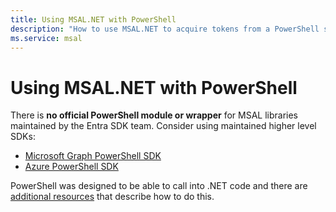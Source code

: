 ```yaml
---
title: Using MSAL.NET with PowerShell
description: "How to use MSAL.NET to acquire tokens from a PowerShell script."
ms.service: msal
---
```


# Using MSAL.NET with PowerShell

There is **no official PowerShell module or wrapper** for MSAL libraries maintained by the Entra SDK team. Consider using maintained higher level SDKs:

- [Microsoft Graph PowerShell SDK](/powershell/microsoftgraph/installation)
- [Azure PowerShell SDK](/powershell/azure/new-azureps-module-az)

PowerShell was designed to be able to call into .NET code and there are [additional resources](https://stackoverflow.com/questions/3079346/how-to-reference-net-assemblies-using-powershell) that describe how to do this.
